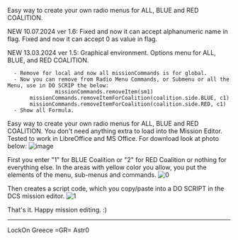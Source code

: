 Easy way to create your own radio menus for ALL, BLUE and RED COALITION.
   
   NEW 10.07.2024 ver 1.6:
      Fixed and now it can accept alphanumeric name in flag.
      Fixed and now it can accept 0 as value in flag.
	  
   NEW 13.03.2024 ver 1.5:
      Graphical environment.
      Options menu for ALL, BLUE, and RED COALITION.
      
      - Remove for local and now all missionCommands is for global.
      - Now you can remove from Radio Menu Commands, or Submenu or all the Μenu, use in DO SCRIP the below:
                   missionCommands.removeItem(sm1)
           missionCommands.removeItemForCoalition(coalition.side.BLUE, c1)
           missionCommands.removeItemForCoalition(coalition.side.RED, c1)
      - Show all Formula.

Easy way to create your own radio menus for ALL, BLUE and RED COALITION.
You don't need anything extra to load into the Mission Editor.
Tested to work in LibreOffice and MS Office.
For download look at photo below:
![image](https://github.com/astrolavos1998/RADIO-MENU-CREATOR/assets/25374331/ee4acdb9-df82-4faf-8914-20ad16fea49e)

First you enter "1" for BLUE Coalition or "2" for RED Coalition or nothing for everything else. In the areas with yellow color you allow, you put the elements of the menu, sub-menus and commands.
![0](https://github.com/astrolavos1998/RADIO-MENU-CREATOR/assets/25374331/6025edec-6f59-4295-adcf-72b9f81eaebc)

Then creates a script code, which you copy/paste into a DO SCRIPT in the DCS mission editor.
![1](https://github.com/astrolavos1998/RADIO-MENU-CREATOR/assets/25374331/fad353ce-86d0-4368-8530-32fa308390a5)

That's it.
Happy mission editing. :)
 


_______________________________
LockOn Greece       =GR= Astr0
